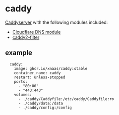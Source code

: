 # caddy

[Caddyserver](https://github.com/caddyserver/caddy/) with the following modules included:

* [Cloudflare DNS module](https://github.com/caddy-dns/cloudflare)
* [caddy2-filter](https://github.com/sjtug/caddy2-filter)

## example

```
  caddy:
    image: ghcr.io/xnaas/caddy:stable
    container_name: caddy
    restart: unless-stopped
    ports:
      - "80:80"
      - "443:443"
    volumes:
      - ./caddy/Caddyfile:/etc/caddy/Caddyfile:ro
      - ./caddy/data:/data
      - ./caddy/config:/config
```
